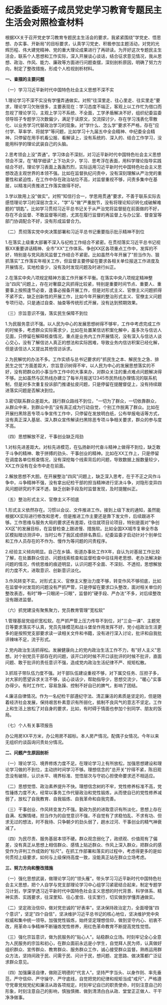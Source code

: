 # 纪委监委班子成员党史学习教育专题民主生活会对照检查材料

根据XX关于召开党史学习教育专题民主生活会的要求，我紧紧围绕"学党史、悟思想、办实事、开新局"的目标要求，认真学习党史、积极参加主题活动，对党的光辉历程、伟大建党精神、党的重大理论成果进行了再研读。为开好这次专题民主生活会，联系个人思想和工作实际，深入开展谈心谈话，结合征求意见情况，我从思想、政治、作风、能力、廉政等方面进行问题查摆，深刻剖析原因，明确了努力方向，制定了整改措施，形成个人检视剖析材料。

**一、查摆的主要问题**

（一）学习习近平新时代中国特色社会主义思想不深不实

1.理论学习不深不实没有学懂弄通做实。对照"往深里走、往心里走、往实里走"要求，理论学习欠账很多，主要表现在：学习态度不端正，客观上以工作忙为借口而忽视了理论学习，主观上学习不系统、不全面，工学矛盾解决不好，组织纪委监委领导班子专题学习次数偏少，满足于读原文，交流探讨少，存在学习浅表化零散化、以业务学习代替政治学习的现象。对"学什么、怎么学"要求不严格，存在"应付学、草率学、将就学"等问题，比如学习十九届五中全会精神、中纪委全会精神，只停留在用手机看公报、看解读上，没有系统的、深入的、结合工作学习，没能用科学的理论武装自己的头脑。

2.思考领会上没"弄通"。学习体会不深刻，对习近平新时代中国特色社会主义思想领会不深，在"精学细读"上下功夫少，学习、思考浮在表面，用科学理论指导实践结合不好。理论学习表面上轰轰烈烈，实际运用习近平新时代中国特色社会主义思想改造主观世界的本领不强。比如在监督执纪问责中，没有深刻理解从严治党的重要性和紧迫性，在工作中存在政治站位不高，对监督重视不够，问责多集中在基层，以精准问责推进工作落实做得不好。

3.学以致用上没"做实"。对照"知信行合一，学思用贯通"要求，不善于联系实际去感悟理论学习的深层次含义，"学"与"做"严重脱节，没有将理论知识转化成破解难题的"钥匙"。比如学习贯彻习近平总书记关于从严治党将监督挺在前面做的不好，存在不会监督、不敢监督等问题，尤其在履行监督的再监督上与办公室、督查室等部门协调配合不好，没有形成监督合力。

（二）贯彻落实党中央决策部署和习近平总书记重要指示批示精神不到位

1.在落实上级重大部署不深入与纪检工作结合不紧密。在贯彻落实习近平总书记视察XX重要讲话精神、全市"XX"工作体系、争创XX区各项重点工作中，发挥的不好，特别是与党风政风监督工作结合不紧密。比如虽然今年开展了"担当作为、狠抓落实"工作落实年相关工作，但监督主要停留在要求各相关单位报送工作进度及开展情况，实地检查少，没有及时发现问题及时进行纠正。

2.在落实中央八项规定精神方面工作开展不平衡。在落实中央八项规定精神整治"四风"问题上，存在对奢靡之风抓得比较紧，特别是重要时间节点、重要人、重要事上按照逢节必查，逢事必报备开展工作，但是对形式主义、官僚主义问题抓得不紧不实，缺乏创新性的开展工作，比如今年开展的整治形式主义、官僚主义问题专项行动，只是通过自查、抽查等传统形式开展，没有达到预期效果。

（三）宗旨意识不强，落实民生保障不到位

1.为民服务意识不强。以人民为中心的发展思想树得不够牢，工作中考虑完成工作的时候多，考虑群众实际需求少，比如在处置某信访积案化解中，虽多次与信访人见面，只停留在解释核查情况，重点是业务内工作开展情况，没有深入与信访人谈心交心，没有了解信访人真正的想法和实际困难，导致业务内信访积案已经化解，但是该信访人又提出其他信访诉求。

2.为民解忧的办法不多。工作实绩与总书记要求的"抓民生之本、解民生之急、排民生之忧"方面差距大，宗旨意识树得不牢，以人民为中心的发展思想落实的不好，没有把群众的小事当作工作中的大事来办，对群众关注的重点难点问题解决得不够。比如虽然与区热线办建立了每半月报送12345市民热线办理情况的联系机制，但是对多次重复投诉部门推诿扯皮问题，只是停留在提醒督促上，没有持续跟进落实问题是否解决到位。

3.密切联系群众差距大。践行群众路线不到位，"一切为了群众，一切依靠群众，从群众中来，到群众中去"没有真正成为行动自觉，个别工作脱离了群众。比如在开展扫黑除恶专项斗争宣传工作中，只停留在发放明白纸，公布举报电话等方式，没有真正深入基层、深入群众宣传解读扫黑除恶专项斗争相关要求，群众的参与度不高。

（四）思想解放不足，干事创业缺乏闯劲

1.对标先进差距大。对标先进模范，在弘扬新时代奋斗精神上做得不到位，缺乏敢于斗争的精神、敢于拼搏的劲头、干事创业的精神。比如在XX工作上，只是停留在调度各单位核查情况，没有深挖每个线索背后的问题，导致数据上报数量较少，XX工作没有在全市中走在前面。

2.解放思想不大胆。在开展整治"四风"问题上，缺乏深入思考，在于不正之风作斗争中，斗争精神不强，没有拿出纪检干部的担当精神进行坚决斗争，对隐形变异四风问题研究的不深不透，缺乏创新手段及时监督发现，及时提醒纠正。

（五）整治形式主义、官僚主义不彻底

1.形式主义依然存在。习惯以会议、文件推进工作。接到上级下发的通知，虽然能根据XX实际进行修改和思考，但是推进工作主要还是靠下发文件，后续跟进不够。工作思维与服务大局的要求还有差距，往往就项目论项目，特别是面对"争创XX区"的发展目标，在监督检查上跟进慢、措施软。比如全国XX城市复审全市各区模拟暗访测评中，当时公布了我区成绩排名靠后，纪委监委才启动针对个别单位和工作人员存在的不作为、慢作为等问题的问责程序。

2.经验主义倾向明显。自己在乡镇、街道办事处工作X年，自认为对基层工作比较了解，在处置群众信访、问题线索核查和监督检查中往往用老思想、老办法解决新问题的情况，传统思维的痕迹明显，认识问题不全面、不深刻、不透彻，思想解放的力度不大，进取意识、创新意识淡化。

3.作风转变不实。对形式主义、官僚主义整治力度不够，转变作风不够彻底，比如在监督中对发现的问题没有严抓严管，只是停留在要求口头整改，面对相关单位的整改表态，有时"睁一只眼闭一只眼"，监督的"硬手段、严办法"不多，对后续整改没有跟进监督。

（六）抓党建没有聚焦聚力，党员教育管理"宽松软"

1.管理基层党组织宽松软。在严抓严管上压力传导不到位，对"三会一课"、主题党日等要求落实不认真，党员先锋模范和战斗堡垒作用发挥不好，党小组政治生活更多的是按照党支部要求读一读相关文件和书籍，没有进行深入讨论，批评和自我批评辣味不足，流于形式。

2.党内政治生活抓得松。发展健康向上的党内政治生活工作不力，有"好人主义"思想。对个别党员干部存在的问题，该开口的时候不开口该批评的时候不批评，直面问题、敢于批评的责任意识不强，造成党内政治生活纪律不严、规矩松散。

3.抓班子带队伍力度不强。对干部队伍建设重视不够，对下属交任务、压担子多，对大家的愿望诉求关注不够，谈心谈话少，帮助指导少，思想交流少，"暖心"实事办得少。有时工作忙，容易急躁、控制不好自已的脾气，影响了团结。

4.廉洁自律情况。作为一名纪检干部遵纪守法、清正廉洁的素质是坚定的，但是随着经济社会发展，保持艰苦朴素意识有所弱化，抵制不良风气的意志不坚定。工作上和生活上放松了对自身的要求，比如，有时碍于情面也参加个别同学、朋友的饭局。

（七）个人有关事项报告

办公用房XX平方米，办公用房不超标。本人房产情况。配偶子女情况。今年以来无组织约谈函询问责处分情况。

**二、问题产生原因剖析**

（一）理论学习、境界修炼力度不足。在理论学习上有所放松，加强思想建设和理论学习做的不到位，主动挤时间学习不够。理想信念的"总开关"拧得不紧，陈旧观念没有破除，认识水平、境界标准、觉悟层次与守初心担使命要求还不相适应。

（二）思想觉悟、政治素养提升不快。理想信念树的不牢，党性修养标准不高，党性锤炼力度不大，经常以事务工作代替政治和党性锻炼，从而使自已的党性修养减弱了，放松了自我教育、自我锻炼、自我革命和自我完善。

（三）干事创业、作风转变发力不强。勤政为民的进取意识有所淡化，思想上存在自满、松懈情绪，担当作为的自觉意识不强，不自觉有了求稳怕乱、不求有功、但求无过的想法，时不我待、只争朝夕的劲头弱了，趟水过河、干事创业的精气神衰减了。

（四）为民尽责、服务基层本领不硬。群众观念弱化了，政绩观、价值观有了偏差，没有真正从思想上相信群众、感情上贴近群众、作风上深入群众，把群众的感受作为评判工作成效的"标尺"。在抓工作部署和落实的过程中，考虑得更多的是如何贯彻上级要求，如何与上级保持高度一致，没能真正站在群众立场考虑。

**三、努力方向和整改措施**

（一）强化思想武装，做理论学习的"领头雁"。带头学习习近平新时代中国特色社会主义思想，把个人自学与党支部理论学习中心组学习紧密结合起来，制定专题学习计划，学深学透习近平新时代中国特色社会主义思想的时代背景、科学体系、精神实质、实践要求，往深里知、往心里信、往实里行，切实做到学懂弄通做实。

（二）坚定政治信仰，做对党忠诚的"好表率"。坚决保持政治定力，全面增强"四个意识"，坚定"四个自信"，坚决维护习近平总书记的核心地位，坚决维护党中央权威和集中统一领导。加强党性锻炼，始终坚定理想信仰，做到坚守内心、初衷不改，用革命斗争精神不断锤炼党性修养，用红色革命教育不断提高党性觉悟。

（三）强化宗旨意识，做为民服务的"贴心人"。站稳群众立场。时刻牢记全心全意为人民服务的宗旨和初心，在群众面前永远是小学生，自觉拜人民为师，认真做好组织群众、宣传群众、教育群众、服务群众工作，诚心接受群众监督。熟练运用群众方法，坚持间政于民、问需于民、问计于民，想问题、定思路、做决策都广泛征求群众意见。

（四）加强廉洁自律，做刚正明德的"代言人"。坚持严字当头、以身作则、率先垂范，严守信仰、严守操守、严守底线，自觉把党的纪律和规矩当成"戒尺"，严格遵守党章党规党纪和廉洁从政各项规定。时刻牢记自已的职责使命，时刻注意自己的形象，时刻注意自己的影响，慎独慎微、做到清清白白从政、堂堂正正做人、干干净净做事。
